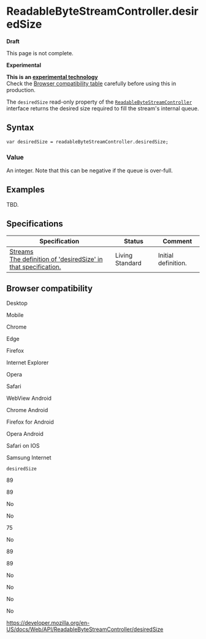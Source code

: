 ReadableByteStreamController.desiredSize
========================================

**Draft**

This page is not complete.

**Experimental**

**This is an [experimental technology](https://developer.mozilla.org/en-US/docs/MDN/Guidelines/Conventions_definitions#experimental)**  
Check the [Browser compatibility table](#browser_compatibility) carefully before using this in production.

The `desiredSize` read-only property of the [`ReadableByteStreamController`](../readablebytestreamcontroller) interface returns the desired size required to fill the stream's internal queue.

Syntax
------

    var desiredSize = readableByteStreamController.desiredSize;

### Value

An integer. Note that this can be negative if the queue is over-full.

Examples
--------

TBD.

Specifications
--------------

<table><thead><tr class="header"><th>Specification</th><th>Status</th><th>Comment</th></tr></thead><tbody><tr class="odd"><td><a href="https://streams.spec.whatwg.org/#rbs-controller-desired-size">Streams<br />
<span class="small">The definition of 'desiredSize' in that specification.</span></a></td><td><span class="spec-living">Living Standard</span></td><td>Initial definition.</td></tr></tbody></table>

Browser compatibility
---------------------

Desktop

Mobile

Chrome

Edge

Firefox

Internet Explorer

Opera

Safari

WebView Android

Chrome Android

Firefox for Android

Opera Android

Safari on IOS

Samsung Internet

`desiredSize`

89

89

No

No

75

No

89

89

No

No

No

No

<a href="https://developer.mozilla.org/en-US/docs/Web/API/ReadableByteStreamController/desiredSize" class="_attribution-link">https://developer.mozilla.org/en-US/docs/Web/API/ReadableByteStreamController/desiredSize</a>
